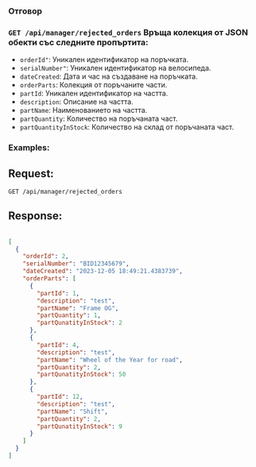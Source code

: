 ### Отговор

### `GET /api/manager/rejected_orders` Връща колекция от JSON обекти със следните пропъртита:
- `orderId"`: Уникален идентификатор на поръчката.
- `serialNumber"`: Уникален идентификатор на велосипеда.
- `dateCreated`: Дата и час на създаване на поръчката.
- `orderParts`: Колекция от поръчаните части.
- `partId`: Уникален идентификатор на частта.
- `description`: Описание на частта.
- `partName`: Наименованието на частта.
- `partQuantity`: Количество на поръчаната част.
- `partQuantityInStock`: Количество на склад от поръчаната част.

### Examples:

## Request:

```
GET /api/manager/rejected_orders
```

## Response:

```json
	
[
  {
    "orderId": 2,
    "serialNumber": "BID12345679",
    "dateCreated": "2023-12-05 18:49:21.4383739",
    "orderParts": [
      {
        "partId": 1,
        "description": "test",
        "partName": "Frame OG",
        "partQuantity": 1,
        "partQunatityInStock": 2
      },
      {
        "partId": 4,
        "description": "test",
        "partName": "Wheel of the Year for road",
        "partQuantity": 2,
        "partQunatityInStock": 50
      },
      {
        "partId": 12,
        "description": "test",
        "partName": "Shift",
        "partQuantity": 2,
        "partQunatityInStock": 9
      }
    ]
  }
]

```